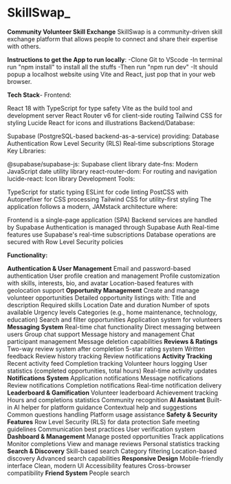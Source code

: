 # SkillSwap_

**Community Volunteer Skill Exchange**
SkillSwap is a community-driven skill exchange platform that allows people to connect and share their expertise with others. 

**Instructions to get the App to run locally**:
-Clone Git to VScode
-In terminal run "npm install" to install all the stuffs
-Then run "npm run dev" 
-It should popup a localhost website using Vite and React, just pop that in your web browser.

**Tech Stack**-
Frontend:

React 18 with TypeScript for type safety
Vite as the build tool and development server
React Router v6 for client-side routing
Tailwind CSS for styling
Lucide React for icons and illustrations
Backend/Database:

Supabase (PostgreSQL-based backend-as-a-service) providing:
Database
Authentication
Row Level Security (RLS)
Real-time subscriptions
Storage
Key Libraries:

@supabase/supabase-js: Supabase client library
date-fns: Modern JavaScript date utility library
react-router-dom: For routing and navigation
lucide-react: Icon library
Development Tools:

TypeScript for static typing
ESLint for code linting
PostCSS with Autoprefixer for CSS processing
Tailwind CSS for utility-first styling
The application follows a modern, JAMstack architecture where:

Frontend is a single-page application (SPA)
Backend services are handled by Supabase
Authentication is managed through Supabase Auth
Real-time features use Supabase's real-time subscriptions
Database operations are secured with Row Level Security policies


**Functionality:**

**Authentication & User Management**
Email and password-based authentication
User profile creation and management
Profile customization with skills, interests, bio, and avatar
Location-based features with geolocation support
**Opportunity Management**
Create and manage volunteer opportunities
Detailed opportunity listings with:
Title and description
Required skills
Location
Date and duration
Number of spots available
Urgency levels
Categories (e.g., home maintenance, technology, education)
Search and filter opportunities
Application system for volunteers
**Messaging System**
Real-time chat functionality
Direct messaging between users
Group chat support
Message history and management
Chat participant management
Message deletion capabilities
**Reviews & Ratings**
Two-way review system after completion
5-star rating system
Written feedback
Review history tracking
Review notifications
**Activity Tracking**
Recent activity feed
Completion tracking
Volunteer hours logging
User statistics (completed opportunities, total hours)
Real-time activity updates
**Notifications System**
Application notifications
Message notifications
Review notifications
Completion notifications
Real-time notification delivery
**Leaderboard & Gamification**
Volunteer leaderboard
Achievement tracking
Hours and completions statistics
Community recognition
**AI Assistant**
Built-in AI helper for platform guidance
Contextual help and suggestions
Common questions handling
Platform usage assistance
**Safety & Security Features**
Row Level Security (RLS) for data protection
Safe meeting guidelines
Communication best practices
User verification system
**Dashboard & Management**
Manage posted opportunities
Track applications
Monitor completions
View and manage reviews
Personal statistics tracking
**Search & Discovery**
Skill-based search
Category filtering
Location-based discovery
Advanced search capabilities
**Responsive Design**
Mobile-friendly interface
Clean, modern UI
Accessibility features
Cross-browser compatibility
**Friend System**
People search
